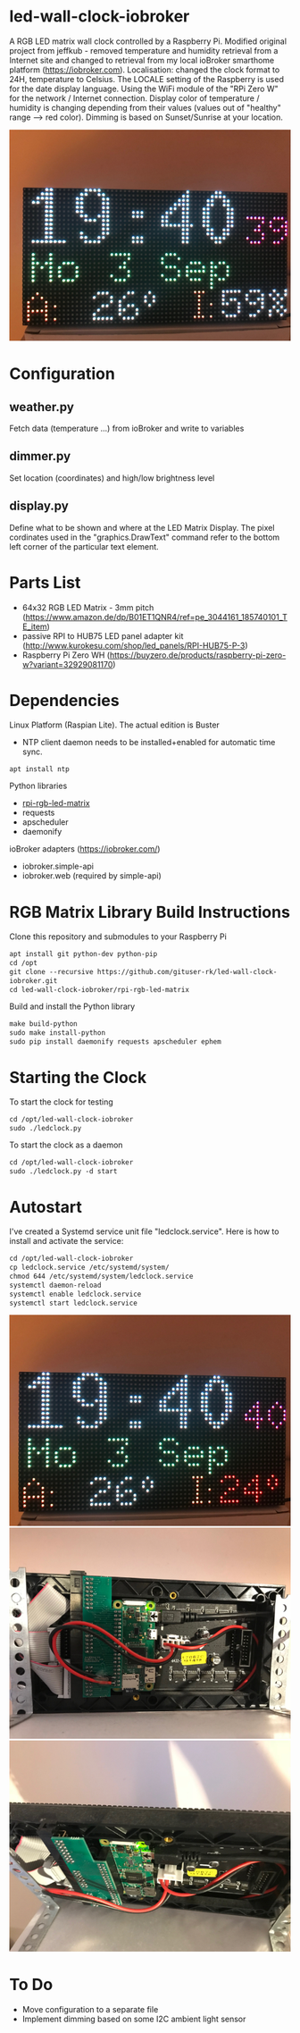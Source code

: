 # led-wall-clock-iobroker
A RGB LED matrix wall clock controlled by a Raspberry Pi.
Modified original project from jeffkub - removed temperature and humidity retrieval from a Internet site and changed to retrieval from my local ioBroker smarthome platform (https://iobroker.com). Localisation: changed the clock format to 24H, temperature to Celsius.
The LOCALE setting of the Raspberry is used for the date display language.
Using the WiFi module of the "RPi Zero W" for the network / Internet connection.
Display color of temperature / humidity is changing depending from their values (values out of "healthy" range --> red color).
Dimming is based on Sunset/Sunrise at your location.

![Pic1](pics/IMG_9381.PNG)

# Configuration
## weather.py
Fetch data (temperature ...) from ioBroker and write to variables
## dimmer.py
Set location (coordinates) and high/low brightness level 
## display.py
Define what to be shown and where at the LED Matrix Display. The pixel cordinates used in the "graphics.DrawText" command refer to the bottom left corner of the particular text element.

# Parts List 
- 64x32 RGB LED Matrix - 3mm pitch (https://www.amazon.de/dp/B01ET1QNR4/ref=pe_3044161_185740101_TE_item)
- passive RPI to HUB75 LED panel adapter kit (http://www.kurokesu.com/shop/led_panels/RPI-HUB75-P-3)
- Raspberry Pi Zero WH (https://buyzero.de/products/raspberry-pi-zero-w?variant=32929081170)

# Dependencies
Linux Platform (Raspian Lite). The actual edition is Buster
- NTP client daemon needs to be installed+enabled for automatic time sync.
```
apt install ntp
```
Python libraries
- [rpi-rgb-led-matrix](https://github.com/hzeller/rpi-rgb-led-matrix)
- requests
- apscheduler
- daemonify

ioBroker adapters (https://iobroker.com/)
- iobroker.simple-api
- iobroker.web (required by simple-api)


# RGB Matrix Library Build Instructions
Clone this repository and submodules to your Raspberry Pi
```
apt install git python-dev python-pip
cd /opt
git clone --recursive https://github.com/gituser-rk/led-wall-clock-iobroker.git
cd led-wall-clock-iobroker/rpi-rgb-led-matrix
```

Build and install the Python library
```
make build-python
sudo make install-python
sudo pip install daemonify requests apscheduler ephem
```
# Starting the Clock
To start the clock for testing
```
cd /opt/led-wall-clock-iobroker
sudo ./ledclock.py
```
To start the clock as a daemon
```
cd /opt/led-wall-clock-iobroker
sudo ./ledclock.py -d start
```
# Autostart
I've created a Systemd service unit file "ledclock.service". Here is how to install and activate the service:
```
cd /opt/led-wall-clock-iobroker
cp ledclock.service /etc/systemd/system/
chmod 644 /etc/systemd/system/ledclock.service
systemctl daemon-reload
systemctl enable ledclock.service
systemctl start ledclock.service
```
![Pic2](pics/IMG_9382.PNG)
![Pic3](pics/IMG_9383.PNG)
![Pic4](pics/IMG_9385.PNG)

# To Do
- Move configuration to a separate file
- Implement dimming based on some I2C ambient light sensor
